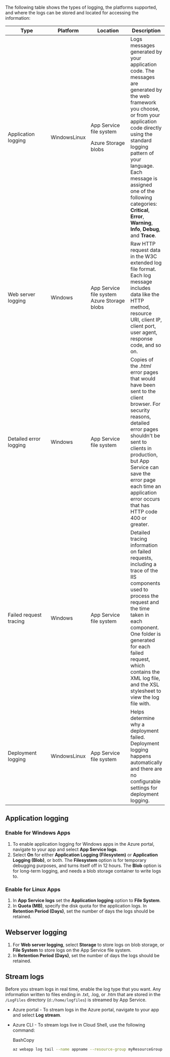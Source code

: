 The following table shows the types of logging, the platforms supported, and where the logs can be stored and located for accessing the information:

<table><thead><tr><th width="192">Type</th><th width="105">Platform</th><th width="215">Location</th><th>Description</th></tr></thead><tbody><tr><td>Application logging</td><td>WindowsLinux</td><td><p>App Service file system</p><p>Azure Storage blobs</p></td><td>Logs messages generated by your application code. The messages are generated by the web framework you choose, or from your application code directly using the standard logging pattern of your language. Each message is assigned one of the following categories: <strong>Critical</strong>, <strong>Error</strong>, <strong>Warning</strong>, <strong>Info</strong>, <strong>Debug</strong>, and <strong>Trace</strong>.</td></tr><tr><td>Web server logging</td><td>Windows</td><td>App Service file system Azure Storage blobs</td><td>Raw HTTP request data in the W3C extended log file format. Each log message includes data like the HTTP method, resource URI, client IP, client port, user agent, response code, and so on.</td></tr><tr><td>Detailed error logging</td><td>Windows</td><td>App Service file system</td><td>Copies of the <em>.html</em> error pages that would have been sent to the client browser. For security reasons, detailed error pages shouldn't be sent to clients in production, but App Service can save the error page each time an application error occurs that has HTTP code 400 or greater.</td></tr><tr><td>Failed request tracing</td><td>Windows</td><td>App Service file system</td><td>Detailed tracing information on failed requests, including a trace of the IIS components used to process the request and the time taken in each component. One folder is generated for each failed request, which contains the XML log file, and the XSL stylesheet to view the log file with.</td></tr><tr><td>Deployment logging</td><td>WindowsLinux</td><td>App Service file system</td><td>Helps determine why a deployment failed. Deployment logging happens automatically and there are no configurable settings for deployment logging.</td></tr></tbody></table>

## Application logging

### Enable for Windows Apps

1. To enable application logging for Windows apps in the Azure portal, navigate to your app and select **App Service logs**.
2. Select **On** for either **Application Logging (Filesystem)** or **Application Logging (Blob)**, or both. The **Filesystem** option is for temporary debugging purposes, and turns itself off in 12 hours. The **Blob** option is for long-term logging, and needs a blob storage container to write logs to.

### Enable for Linux Apps

1. In **App Service logs** set the **Application logging** option to **File System**.
2. In **Quota (MB)**, specify the disk quota for the application logs. In **Retention Period (Days)**, set the number of days the logs should be retained.

## Webserver logging

1. For **Web server logging**, select **Storage** to store logs on blob storage, or **File System** to store logs on the App Service file system.
2. In **Retention Period (Days)**, set the number of days the logs should be retained.

## Stream logs

Before you stream logs in real time, enable the log type that you want. Any information written to files ending in .txt, .log, or .htm that are stored in the `/LogFiles` directory (`d:/home/logfiles`) is streamed by App Service.

-   Azure portal - To stream logs in the Azure portal, navigate to your app and select **Log stream**.
-   Azure CLI - To stream logs live in Cloud Shell, use the following command:

    BashCopy

    ```bash
    az webapp log tail --name appname --resource-group myResourceGroup
    ```
